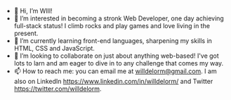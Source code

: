 - 👋 Hi, I’m WIll!
- 👀 I’m interested in becoming a stronk Web Developer, one day achieving full-stack status! I climb rocks and play games and love living in the present.
- 🌱 I’m currently learning front-end languages, sharpening my skills in HTML, CSS and JavaScript.
- 💞️ I’m looking to collaborate on just about anything web-based! I've got lots to larn and am eager to dive in to any challenge that comes my way.
- 📫 How to reach me: you can email me at willdelorm@gmail.com. I am also on LinkedIn https://www.linkedin.com/in/willdelorm/ and Twitter https://twitter.com/willdelorm.
